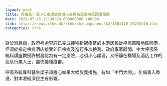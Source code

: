 ```yaml
---
layout: post
title: 許樹昌：須小心處理放寬港人從極高風險地區回港風險
date: 2021-07-16 12:30:24.000000000 +08:00
link: https://news.rthk.hk/rthk/ch/component/k2/1601110-20210716.htm
categories: rthk
---
```


對於消息指，政府考慮容許已完成接種新冠疫苗的本港居民從極高風險地區回港，但須於指定檢疫酒店接受21日檢疫及進行多次檢測。政府專家顧問、中大呼吸系統科講座教授許樹昌認為有一定風險，必須小心處理，又呼籲在機場及酒店工作的高危行業人士，盡快接種疫苗。

呼吸系統專科醫生梁子超擔心如果大幅放寬措施，有如「中門大開」，引病毒入香港，對本港經濟民生有影響。
